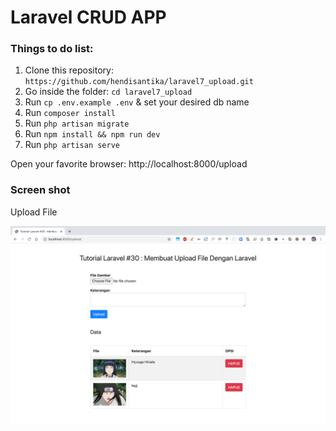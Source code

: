 # Laravel CRUD APP

### Things to do list:
1. Clone this repository: `https://github.com/hendisantika/laravel7_upload.git`
2. Go inside the folder: `cd laravel7_upload`
3. Run `cp .env.example .env` & set your desired db name
4. Run `composer install` 
5. Run `php artisan migrate`
6. Run `npm install && npm run dev`
7. Run `php artisan serve`

Open your favorite browser: http://localhost:8000/upload

### Screen shot

Upload File

![Upload File](img/upload.png "Add New Contact")

